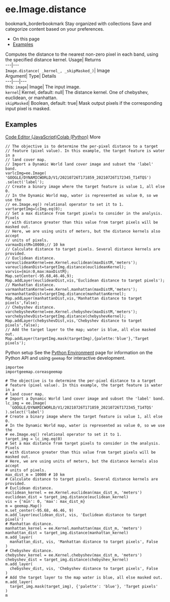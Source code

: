  
#  ee.Image.distance 
bookmark_borderbookmark Stay organized with collections  Save and categorize content based on your preferences. 
  * On this page
  * [Examples](https://developers.google.com/earth-engine/apidocs/ee-image-distance#examples)


Computes the distance to the nearest non-zero pixel in each band, using the specified distance kernel. 
Usage| Returns  
---|---  
`Image.distance( _kernel_, _skipMasked_)`| Image  
Argument| Type| Details  
---|---|---  
this: `image`| Image| The input image.  
`kernel`| Kernel, default: null| The distance kernel. One of chebyshev, euclidean, or manhattan.  
`skipMasked`| Boolean, default: true| Mask output pixels if the corresponding input pixel is masked.  
## Examples
[Code Editor (JavaScript)](https://developers.google.com/earth-engine/apidocs/ee-image-distance#code-editor-javascript-sample)[Colab (Python)](https://developers.google.com/earth-engine/apidocs/ee-image-distance#colab-python-sample) More
```
// The objective is to determine the per-pixel distance to a target
// feature (pixel value). In this example, the target feature is water in a
// land cover map.
// Import a Dynamic World land cover image and subset the 'label' band.
varlcImg=ee.Image(
'GOOGLE/DYNAMICWORLD/V1/20210726T171859_20210726T172345_T14TQS')
.select('label');
// Create a binary image where the target feature is value 1, all else 0.
// In the Dynamic World map, water is represented as value 0, so we use the
// ee.Image.eq() relational operator to set it to 1.
vartargetImg=lcImg.eq(0);
// Set a max distance from target pixels to consider in the analysis. Pixels
// with distance greater than this value from target pixels will be masked out.
// Here, we are using units of meters, but the distance kernels also accept
// units of pixels.
varmaxDistM=10000;// 10 km
// Calculate distance to target pixels. Several distance kernels are provided.
// Euclidean distance.
vareuclideanKernel=ee.Kernel.euclidean(maxDistM,'meters');
vareuclideanDist=targetImg.distance(euclideanKernel);
varvis={min:0,max:maxDistM};
Map.setCenter(-95.68,46.46,9);
Map.addLayer(euclideanDist,vis,'Euclidean distance to target pixels');
// Manhattan distance.
varmanhattanKernel=ee.Kernel.manhattan(maxDistM,'meters');
varmanhattanDist=targetImg.distance(manhattanKernel);
Map.addLayer(manhattanDist,vis,'Manhattan distance to target pixels',false);
// Chebyshev distance.
varchebyshevKernel=ee.Kernel.chebyshev(maxDistM,'meters');
varchebyshevDist=targetImg.distance(chebyshevKernel);
Map.addLayer(chebyshevDist,vis,'Chebyshev distance to target pixels',false);
// Add the target layer to the map; water is blue, all else masked out.
Map.addLayer(targetImg.mask(targetImg),{palette:'blue'},'Target pixels');
```
Python setup
See the [ Python Environment](https://developers.google.com/earth-engine/guides/python_install) page for information on the Python API and using `geemap` for interactive development.
```
importee
importgeemap.coreasgeemap
```
```
# The objective is to determine the per-pixel distance to a target
# feature (pixel value). In this example, the target feature is water in a
# land cover map.
# Import a Dynamic World land cover image and subset the 'label' band.
lc_img = ee.Image(
  'GOOGLE/DYNAMICWORLD/V1/20210726T171859_20210726T172345_T14TQS'
).select('label')
# Create a binary image where the target feature is value 1, all else 0.
# In the Dynamic World map, water is represented as value 0, so we use the
# ee.Image.eq() relational operator to set it to 1.
target_img = lc_img.eq(0)
# Set a max distance from target pixels to consider in the analysis. Pixels
# with distance greater than this value from target pixels will be masked out.
# Here, we are using units of meters, but the distance kernels also accept
# units of pixels.
max_dist_m = 10000 # 10 km
# Calculate distance to target pixels. Several distance kernels are provided.
# Euclidean distance.
euclidean_kernel = ee.Kernel.euclidean(max_dist_m, 'meters')
euclidean_dist = target_img.distance(euclidean_kernel)
vis = {'min': 0, 'max': max_dist_m}
m = geemap.Map()
m.set_center(-95.68, 46.46, 9)
m.add_layer(euclidean_dist, vis, 'Euclidean distance to target pixels')
# Manhattan distance.
manhattan_kernel = ee.Kernel.manhattan(max_dist_m, 'meters')
manhattan_dist = target_img.distance(manhattan_kernel)
m.add_layer(
  manhattan_dist, vis, 'Manhattan distance to target pixels', False
)
# Chebyshev distance.
chebyshev_kernel = ee.Kernel.chebyshev(max_dist_m, 'meters')
chebyshev_dist = target_img.distance(chebyshev_kernel)
m.add_layer(
  chebyshev_dist, vis, 'Chebyshev distance to target pixels', False
)
# Add the target layer to the map water is blue, all else masked out.
m.add_layer(
  target_img.mask(target_img), {'palette': 'blue'}, 'Target pixels'
)
m
```

